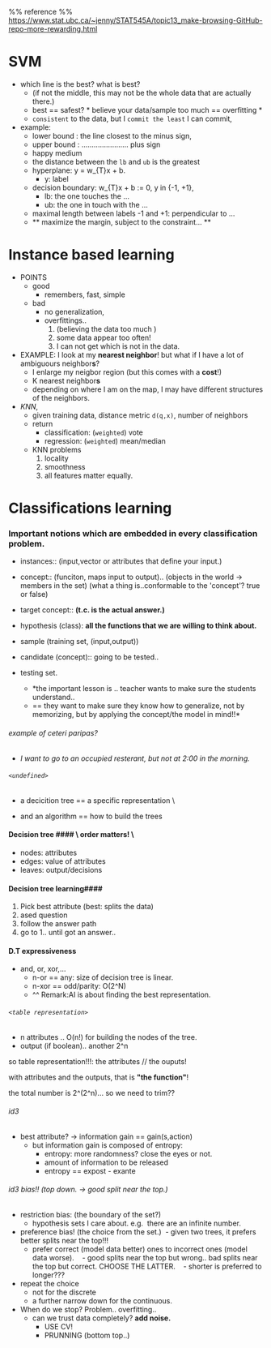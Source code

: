 %% reference %%
https://www.stat.ubc.ca/~jenny/STAT545A/topic13_make-browsing-GitHub-repo-more-rewarding.html

# SVM

- which line is the best? what is best?  
  - (if not the middle, this may not be the whole data that are actually there.)
  - best == safest? * believe your data/sample too much == overfitting *
  - `consistent` to the data, but I `commit the least` I can commit, 
- example:
  - lower bound : the line closest to the minus sign, 
  - upper bound : ....................... plus  sign
  - happy medium
  - the distance between the `lb` and `ub` is the greatest
  - hyperplane: y = w_{T}x + b.
    - y: label
  - decision boundary: w_{T}x + b := 0, y in {-1, +1},
    - lb: the one touches the ...
    - ub: the one in touch with the ...
  - maximal length between labels -1 and +1: perpendicular to ...
  - ** maximize the margin, subject to the constraint... **




# Instance based learning 
- POINTS
  - good
    - remembers, fast, simple
  - bad
    - no generalization, 
    - overfittings.. 
      1. (believing the data too much )
      2. some data appear too often!
      3. I can not get which is not in the data.
- EXAMPLE: I look at my **nearest neighbor**! but what if I have a lot of ambiguours neighbor**s**?
  - I enlarge my neigbor region (but this comes with a **cost**!)
  - K nearest neighbor**s**
  - depending on where I am on the map, I may have different structures of the neighbors.
- *KNN*,
  - given training data, distance metric `d(q,x)`, number of neighbors
  - return
    - classification: (`weighted`) vote
    - regression: (`weighted`) mean/median
  - KNN problems
    1. locality
    2. smoothness
    3. all features matter equally.





# Classifications learning #
### Important notions which are embedded in every classification problem.
- instances:: (input,vector or attributes that define your input.)

- concept:: (funciton, maps input to output)..
             (objects in the world -> members in the set)
             (what a thing is..conformable to the 'concept'? true or false)

- target concept:: **(t.c. is the actual answer.)**

- hypothesis (class): **all the functions that we are willing to think about.**

- sample (training set, (input,output))

- candidate (concept):: going to be tested..

- testing set.
  - *the important lesson is .. teacher wants to make sure the students understand..
  - == they want to make sure they know how to generalize, not by memorizing, but by
applying the concept/the model in mind!!* 

###### example of ceteri paripas? 
- *I want to go to an occupied resterant, but not at 2:00 in the morning.*

###### `<undefined>`
- a decicition tree == a specific representation \\ 

- and an algorithm == how to build the trees

#### Decision tree #### \\ order matters! \\
- nodes: attributes
- edges: value of attributes
- leaves: output/decisions

#### Decision tree learning####
1. Pick best attribute (best: splits the data)
2. ased question
3. follow the answer path
4. go to 1.. until got an answer..

#### D.T expressiveness ####
- and, or, xor,...
  - n-or == any: size of decision tree is linear. 
  - n-xor == odd/parity: O(2^N)
  - ^^ Remark:AI is about finding the best representation.

###### `<table representation>` 
- n attributes .. O(n!) for building the nodes of the tree.
- output (if boolean).. another 2^n

so table representation!!!: the attributes // the ouputs!

with attributes and the outputs, that is **"the function"**!

the total number is 2^(2^n)... so we need to trim??

###### id3
- best attribute? -> information gain == gain(s,action)
  - but information gain is composed of entropy:
    - entropy: more randomness? close the eyes or not.
    - amount of information to be released
    - entropy == expost - exante

###### id3 bias!! (top down. -> good split near the top.)
- restriction bias: (the boundary of the set?)
  - hypothesis sets I care about. e.g.
  there are an infinite number.
- preference bias! (the choice from the set.)
  - given two trees, it prefers better splits near the top!!!
  - prefer correct (model data better) ones to incorrect ones (model data worse).
    - good splits near the top but wrong.. bad splits near the top but correct. CHOOSE THE LATTER.
    - shorter is preferred to longer???
- repeat the choice
  - not for the discrete
  - a further narrow down for the continuous.
- When do we stop? Problem.. overfitting..
  - can we trust data completely? **add noise.**
    - USE CV!
    - PRUNNING (bottom top..)


